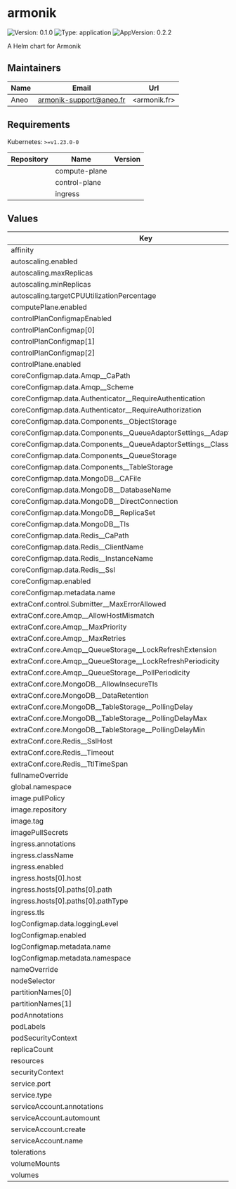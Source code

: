 # armonik

![Version: 0.1.0](https://img.shields.io/badge/Version-0.1.0-informational?style=flat-square) ![Type: application](https://img.shields.io/badge/Type-application-informational?style=flat-square) ![AppVersion: 0.2.2](https://img.shields.io/badge/AppVersion-0.2.2-informational?style=flat-square)

A Helm chart for Armonik

## Maintainers

| Name | Email | Url |
| ---- | ------ | --- |
| Aneo | <armonik-support@aneo.fr> | <armonik.fr> |

## Requirements

Kubernetes: `>=v1.23.0-0`

| Repository | Name | Version |
|------------|------|---------|
|  | compute-plane |  |
|  | control-plane |  |
|  | ingress |  |

## Values

| Key | Type | Default | Description |
|-----|------|---------|-------------|
| affinity | object | `{}` |  |
| autoscaling.enabled | bool | `false` |  |
| autoscaling.maxReplicas | int | `100` |  |
| autoscaling.minReplicas | int | `1` |  |
| autoscaling.targetCPUUtilizationPercentage | int | `80` |  |
| computePlane.enabled | bool | `false` |  |
| controlPlanConfigmapEnabled | bool | `false` |  |
| controlPlanConfigmap[0] | string | `"control-plane-configmap"` |  |
| controlPlanConfigmap[1] | string | `"log-configmap"` |  |
| controlPlanConfigmap[2] | string | `"core-configmap"` |  |
| controlPlane.enabled | bool | `true` |  |
| coreConfigmap.data.Amqp__CaPath | string | `"/amqp/chain.pem"` |  |
| coreConfigmap.data.Amqp__Scheme | string | `"AMQPS"` |  |
| coreConfigmap.data.Authenticator__RequireAuthentication | bool | `false` |  |
| coreConfigmap.data.Authenticator__RequireAuthorization | bool | `false` |  |
| coreConfigmap.data.Components__ObjectStorage | string | `"Redis"` |  |
| coreConfigmap.data.Components__QueueAdaptorSettings__AdapterAbsolutePath | string | `"/adapters/queue/amqp/ArmoniK.Core.Adapters.Amqp.dll"` |  |
| coreConfigmap.data.Components__QueueAdaptorSettings__ClassName | string | `"ArmoniK.Core.Adapters.Amqp.QueueBuilder"` |  |
| coreConfigmap.data.Components__QueueStorage | string | `"Amqp"` |  |
| coreConfigmap.data.Components__TableStorage | string | `"MongoDB"` |  |
| coreConfigmap.data.MongoDB__CAFile | string | `"/mongodb/chain.pem"` |  |
| coreConfigmap.data.MongoDB__DatabaseName | string | `"database"` |  |
| coreConfigmap.data.MongoDB__DirectConnection | string | `"false"` |  |
| coreConfigmap.data.MongoDB__ReplicaSet | string | `"rs0"` |  |
| coreConfigmap.data.MongoDB__Tls | string | `"true"` |  |
| coreConfigmap.data.Redis__CaPath | string | `"/redis/chain.pem"` |  |
| coreConfigmap.data.Redis__ClientName | string | `"ArmoniK.Core"` |  |
| coreConfigmap.data.Redis__InstanceName | string | `"ArmoniKRedis"` |  |
| coreConfigmap.data.Redis__Ssl | string | `"true"` |  |
| coreConfigmap.enabled | bool | `false` |  |
| coreConfigmap.metadata.name | string | `"core-configmap-helm"` |  |
| extraConf.control.Submitter__MaxErrorAllowed | string | `"50"` |  |
| extraConf.core.Amqp__AllowHostMismatch | bool | `true` |  |
| extraConf.core.Amqp__MaxPriority | string | `"10"` |  |
| extraConf.core.Amqp__MaxRetries | string | `"5"` |  |
| extraConf.core.Amqp__QueueStorage__LockRefreshExtension | string | `"00:02:00"` |  |
| extraConf.core.Amqp__QueueStorage__LockRefreshPeriodicity | string | `"00:00:45"` |  |
| extraConf.core.Amqp__QueueStorage__PollPeriodicity | string | `"00:00:10"` |  |
| extraConf.core.MongoDB__AllowInsecureTls | bool | `true` |  |
| extraConf.core.MongoDB__DataRetention | string | `"1.00:00:00"` |  |
| extraConf.core.MongoDB__TableStorage__PollingDelay | string | `"00:00:01"` |  |
| extraConf.core.MongoDB__TableStorage__PollingDelayMax | string | `"00:00:10"` |  |
| extraConf.core.MongoDB__TableStorage__PollingDelayMin | string | `"00:00:01"` |  |
| extraConf.core.Redis__SslHost | string | `"127.0.0.1"` |  |
| extraConf.core.Redis__Timeout | int | `30000` |  |
| extraConf.core.Redis__TtlTimeSpan | string | `"1.00:00:00"` |  |
| fullnameOverride | string | `""` |  |
| global.namespace | string | `"armonik"` |  |
| image.pullPolicy | string | `"IfNotPresent"` |  |
| image.repository | string | `"nginx"` |  |
| image.tag | string | `""` |  |
| imagePullSecrets | list | `[]` |  |
| ingress.annotations | object | `{}` |  |
| ingress.className | string | `""` |  |
| ingress.enabled | bool | `false` |  |
| ingress.hosts[0].host | string | `"chart-example.local"` |  |
| ingress.hosts[0].paths[0].path | string | `"/"` |  |
| ingress.hosts[0].paths[0].pathType | string | `"ImplementationSpecific"` |  |
| ingress.tls | list | `[]` |  |
| logConfigmap.data.loggingLevel | string | `"Information"` |  |
| logConfigmap.enabled | bool | `false` |  |
| logConfigmap.metadata.name | string | `"log-configmap-helm"` |  |
| logConfigmap.metadata.namespace | string | `"armonik"` |  |
| nameOverride | string | `""` |  |
| nodeSelector | object | `{}` |  |
| partitionNames[0] | string | `"default"` |  |
| partitionNames[1] | string | `"monitoring"` |  |
| podAnnotations | object | `{}` |  |
| podLabels | object | `{}` |  |
| podSecurityContext | object | `{}` |  |
| replicaCount | int | `1` |  |
| resources | object | `{}` |  |
| securityContext | object | `{}` |  |
| service.port | int | `80` |  |
| service.type | string | `"ClusterIP"` |  |
| serviceAccount.annotations | object | `{}` |  |
| serviceAccount.automount | bool | `true` |  |
| serviceAccount.create | bool | `true` |  |
| serviceAccount.name | string | `""` |  |
| tolerations | list | `[]` |  |
| volumeMounts | list | `[]` |  |
| volumes | list | `[]` |  |

